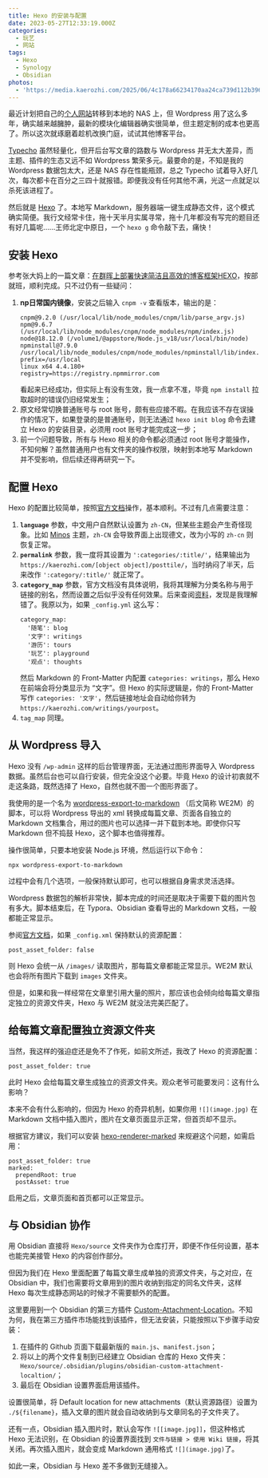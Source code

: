 ```yaml
---
title: Hexo 的安装与配置
date: 2023-05-27T12:33:19.000Z
categories:
  - 玩艺
  - 网站
tags:
  - Hexo
  - Synology
  - Obsidian
photos:
  - 'https://media.kaerozhi.com/2025/06/4c178a66234170aa24ca739d112b396c.webp'
---
```

最近计划把自己的[个人网站](https://kaero.org)转移到本地的 NAS 上，但 Wordpress 用了这么多年，确实越来越臃肿，最新的模块化编辑器确实很简单，但主题定制的成本也更高了。所以这次就琢磨着趁机改换门庭，试试其他博客平台。
<!-- more -->
[Typecho](https://typecho.org/) 虽然轻量化，但开后台写文章的路数与 Wordpress 并无太大差异，而主题、插件的生态又远不如 Wordpress 繁荣多元。最要命的是，不知是我的 Wordpress 数据包太大，还是 NAS 存在性能瓶颈，总之 Typecho 试着导入好几次，每次都卡在百分之三四十就报错。即便我没有任何其他不满，光这一点就足以杀死该进程了。

然后就是 [Hexo](https://hexo.io) 了。本地写 Markdown，服务器端一键生成静态文件，这个模式确实简便。我行文经常卡住，拖十天半月实属寻常，拖十几年都没有写完的题目还有好几篇呢……王师北定中原日，一个 `hexo g` 命令敲下去，痛快！

## 安装 Hexo

参考张大妈上的一篇文章：[在群晖上部署快速简洁且高效的博客框架HEXO](https://post.smzdm.com/p/az39o2xp/)，按部就班，顺利完成。只不过仍有一些疑问：

1. **np日常国内镜像**，安装之后输入 `cnpm -v` 查看版本，输出的是：
   ```
   cnpm@9.2.0 (/usr/local/lib/node_modules/cnpm/lib/parse_argv.js)
   npm@9.6.7 (/usr/local/lib/node_modules/cnpm/node_modules/npm/index.js)
   node@18.12.0 (/volume1/@appstore/Node.js_v18/usr/local/bin/node)
   npminstall@7.9.0 
   /usr/local/lib/node_modules/cnpm/node_modules/npminstall/lib/index.js)
   prefix=/usr/local
   linux x64 4.4.180+
   registry=https://registry.npmmirror.com
   ```
   看起来已经成功，但实际上有没有生效，我一点拿不准，毕竟 `npm install` 拉取超时的错误仍旧经常发生；
2. 原文经常切换普通账号与 root 账号，颇有些应接不暇。在我应该不存在误操作的情况下，如果登录的是普通账号，则无法通过 `hexo init blog` 命令去建立 Hexo 的安装目录，必须用 root 账号才能完成这一步；
3. 前一个问题导致，所有与 Hexo 相关的命令都必须通过 root 账号才能操作，不知何解？虽然普通用户也有文件夹的操作权限，映射到本地写 Markdown 并不受影响，但后续还得再研究一下。

## 配置 Hexo

Hexo 的配置比较简单，按照[官方文档](https://hexo.io/zh-cn/docs/index.html)操作，基本顺利。不过有几点需要注意：

1. **`language`** 参数，中文用户自然默认设置为 `zh-CN`，但某些主题会产生奇怪现象。比如 [Minos](http://ppoffice.github.io/hexo-theme-minos/) 主题，`zh-CN` 会导致界面上出现德文，改为小写的 `zh-cn` 则恢复正常。
2. **`permalink`** 参数，我一度将其设置为 `':categories/:title/'`，结果输出为 `https://kaerozhi.com/[object object]/posttile/`，当时纳闷了半天，后来改作 `':category/:title/'` 就正常了。
3. **`category_map`** 参数，官方文档没有具体说明，我将其理解为分类名称与用于链接的别名，然而设置之后似乎没有任何效果。后来查阅[资料](https://paugram.com/coding/hexo-secret-usage.html)，发现是我理解错了。我原以为，如果 `_config.yml` 这么写：
   ```
   category_map:
     '随笔': blog
     '文字': writings 
     '游历': tours
     '玩艺': playground
     '观点': thoughts
   ```
   然后 Markdown 的 Front-Matter 内配置 `categories: writings`，那么 Hexo 在前端会将分类显示为 “文字”。但 Hexo 的实际逻辑是，你的 Front-Matter 写作 `categories: '文字'`，然后链接地址会自动给你转为 `https://kaerozhi.com/writings/yourpost`。
4. `tag_map` 同理。

## 从 Wordpress 导入

Hexo 没有 `/wp-admin` 这样的后台管理界面，无法通过图形界面导入 Wordpress 数据。虽然后台也可以自行安装，但完全没这个必要。毕竟 Hexo 的设计初衷就不走这条路，既然选择了 Hexo，自然也就不图一个图形界面了。

我使用的是一个名为 [wordpress-export-to-markdown](https://github.com/lonekorean/wordpress-export-to-markdown) （后文简称 WE2M）的脚本，可以将 Wordpress 导出的 xml 转换成每篇文章、页面各自独立的 Markdown 文档集合，用过的图片也可以选择一并下载到本地。即使你只写 Markdown 但不捣鼓 Hexo，这个脚本也值得推荐。

操作很简单，只要本地安装 Node.js 环境，然后运行以下命令：
```
npx wordpress-export-to-markdown
```
过程中会有几个选项，一般保持默认即可，也可以根据自身需求灵活选择。

Wordpress 数据包的解析非常快，脚本完成的时间还是取决于需要下载的图片包有多大。脚本结束后，在 Typora、Obsidian 查看导出的 Markdown 文档，一般都能正常显示。

参阅[官方文档](https://hexo.io/zh-cn/docs/asset-folders)，如果 `_config.xml` 保持默认的资源配置：
```
post_asset_folder: false
```
则 Hexo 会统一从 `/images/` 读取图片，那每篇文章都能正常显示。WE2M 默认也会将所有图片下载到 `images` 文件夹。

但是，如果和我一样经常在文章里引用大量的照片，那应该也会倾向给每篇文章指定独立的资源文件夹，Hexo 与 WE2M 就没法完美匹配了。

## 给每篇文章配置独立资源文件夹

当然，我这样的强迫症还是免不了作死，如前文所述，我改了 Hexo 的资源配置：
```
post_asset_folder: true
```
此时 Hexo 会给每篇文章生成独立的资源文件夹。观众老爷可能要发问：这有什么影响？

本来不会有什么影响的，但因为 Hexo 的奇异机制，如果你用 `![](image.jpg)` 在 Markdown 文档中插入图片，图片在文章页面显示正常，但首页却不显示。

根据官方建议，我们可以安装 [hexo-renderer-marked](https://github.com/hexojs/hexo-renderer-marked) 来规避这个问题，如需启用：
```
post_asset_folder: true  
marked:  
  prependRoot: true  
  postAsset: true
```
启用之后，文章页面和首页都可以正常显示。

## 与 Obsidian 协作

用 Obsidian 直接将 `Hexo/source` 文件夹作为仓库打开，即便不作任何设置，基本也能完美接管 Hexo 的内容创作部分。

但因为我们在 Hexo 里面配置了每篇文章生成单独的资源文件夹，与之对应，在 Obsidian 中，我们也需要将文章用到的图片收纳到指定的同名文件夹，这样 Hexo 每次生成静态网站的时候才不需要额外的配置。

这里要用到一个 Obsidian 的第三方插件 [Custom-Attachment-Location](https://github.com/RainCat1998/obsidian-custom-attachment-location)。不知为何，我在第三方插件市场能找到该插件，但无法安装，只能按照以下步骤手动安装：

1. 在插件的 Github 页面下载最新版的 `main.js`、`manifest.json`；
2. 将以上的两个文件复制到已经建立 Obsidian 仓库的 Hexo 文件夹：`Hexo/source/.obsidian/plugins/obsidian-custom-attachment-localtion/`；
3. 最后在 Obsidian 设置界面启用该插件。

设置很简单，将 Default location for new attachments（默认资源路径）设置为 `./${filename}`，插入文章的图片就会自动收纳到与文章同名的子文件夹了。

还有一点，Obsidian 插入图片时，默认会写作 `![[image.jpg]]`，但这种格式 Hexo 无法识别，在 Obsidian 的设置界面找到 `文件与链接 > 使用 Wiki 链接`，将其关闭。再次插入图片，就会变成 Markdown 通用格式 `![](image.jpg)`了。

如此一来，Obsidian 与 Hexo 差不多做到无缝接入。
